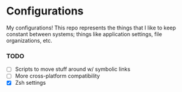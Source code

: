 # Configurations
My configurations! This repo represents the things that I like to keep constant between systems; things like
application settings, file organizations, etc.

### TODO
* [ ] Scripts to move stuff around w/ symbolic links
* [ ] More cross-platform compatibility
* [x] Zsh settings
